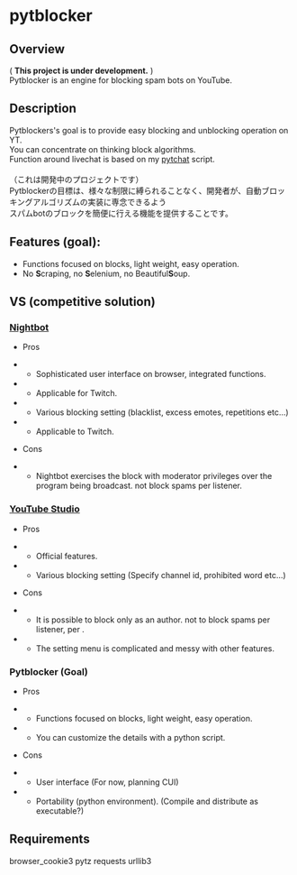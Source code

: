 # pytblocker
## Overview
( **This project is under development.** )<br>
Pytblocker is an engine for blocking spam bots on YouTube.

## Description
Pytblockers's goal is to provide easy blocking and unblocking operation on YT.<br>
You can concentrate on thinking block algorithms.<br>
Function around livechat is based on my [pytchat](https://github.com/taizan-hokuto/pytchat) script.
<br>
<br>
（これは開発中のプロジェクトです）<br>
Pytblockerの目標は、様々な制限に縛られることなく、開発者が、自動ブロッキングアルゴリズムの実装に専念できるよう<br>
スパムbotのブロックを簡便に行える機能を提供することです。<br>

## Features (goal):
+ Functions focused on blocks, light weight, easy operation.
+ No **S**craping, no **S**elenium, no Beautiful**S**oup.

## VS (competitive solution)

### [Nightbot](https://nightbot.tv/)
+ Pros 
+ + Sophisticated user interface on browser, integrated functions.
+ + Applicable for Twitch.
+ + Various blocking setting (blacklist, excess emotes, repetitions etc...)
+ + Applicable to Twitch.

+ Cons
+ + Nightbot exercises the block with moderator privileges
over the program being broadcast.
not block spams per listener.

### [YouTube Studio](https://studio.youtube.com)
+ Pros 
+ + Official features.
+ + Various blocking setting (Specify channel id, prohibited word etc...)

+ Cons
+ + It is possible to block only as an author.
not to block spams per listener, per .
+ + The setting menu is complicated and messy with other features.

### Pytblocker (Goal)
+ Pros 
+ + Functions focused on blocks, light weight, easy operation.
+ + You can customize the details with a python script.

+ Cons
+ + User interface (For now, planning CUI)
+ + Portability (python environment). 
(Compile and distribute as executable?)


## Requirements
browser_cookie3
pytz
requests
urllib3




